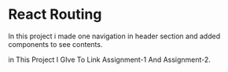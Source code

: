 <h1> React Routing </h1>

In this project i made one navigation in header section and added components to see contents.

in This Project I GIve To Link Assignment-1 And Assignment-2.

